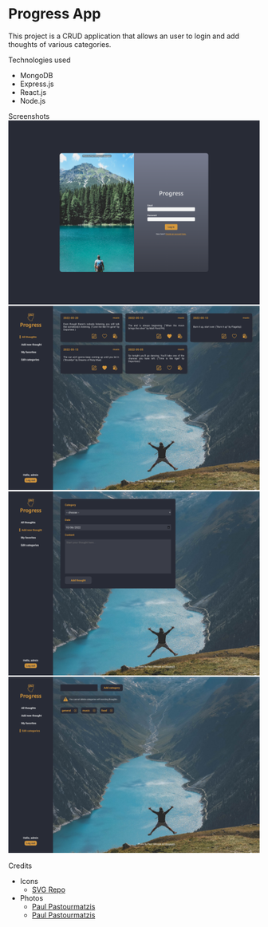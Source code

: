 # Progress App

This project is a CRUD application that allows an user to login and add thoughts of various categories.

Technologies used

- MongoDB
- Express.js
- React.js
- Node.js

Screenshots
![](./screenshots/progress-login.png)
![](./screenshots/progress-dashboard.png)
![](./screenshots/progress-add.png)
![](./screenshots/progress-categories.png)

Credits

- Icons
  - [SVG Repo](https://www.svgrepo.com/)
- Photos
  - [Paul Pastourmatzis](https://unsplash.com/photos/8kDOOrs608I)
  - [Paul Pastourmatzis](https://unsplash.com/photos/EXbGG5dBZKw)
